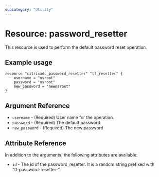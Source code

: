 ```yaml
---
subcategory: "Utility"
---
```


# Resource: password_resetter

This resource is used to perform the default password reset operation.


## Example usage

```hcl
resource "citrixadc_password_resetter" "tf_resetter" {
    username = "nsroot"
    password = "nsroot"
    new_password = "newnsroot"
}
```


## Argument Reference

* `username` - (Required) User name for the operation.
* `password` - (Required) The default password.
* `new_password` - (Required) The new password


## Attribute Reference

In addition to the arguments, the following attributes are available:

* `id` - The id of the password_resetter. It is a random string prefixed with "tf-password-resetter-".
